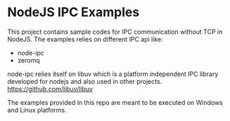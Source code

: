 # NodeJS IPC Examples

This project contains sample codes for IPC communication without TCP in NodeJS.
The examples relies on different IPC api like:
* node-ipc
* zeromq

node-ipc relies itself on libuv which is a platform independent IPC library developed for nodejs and also used in other projects.
https://github.com/libuv/libuv

The examples provided in this repo are meant to be executed on Windows and Linux platforms.